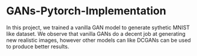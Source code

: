 # GANs-Pytorch-Implementation

In this project, we trained a vanilla GAN model to generate sythetic MNIST like dataset. We observe that vanilla GANs do a decent job at generating new realistic images, however other models can like DCGANs can be used to produce better results. 
